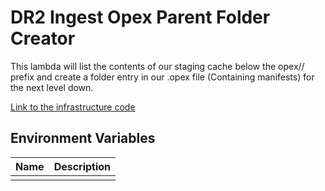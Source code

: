 # DR2 Ingest Opex Parent Folder Creator

This lambda will list the contents of our staging cache below the opex/<executionName>/ prefix and create a folder entry in our .opex file (Containing manifests) for the next level down.

[Link to the infrastructure code](https://github.com/nationalarchives/dr2-terraform-environments)

## Environment Variables

| Name | Description |
|------|-------------|
|      |             |
